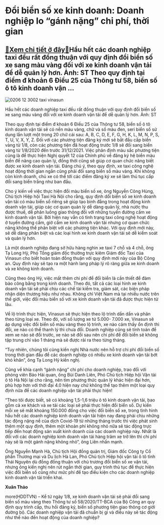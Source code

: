 Đổi biển số xe kinh doanh: Doanh nghiệp lo “gánh nặng” chi phí, thời gian
=========================================================================

[:gift:Xem chi tiết ở đây:gift:](https://hddtvn.com/doi-bien-so-xe-kinh-doanh-doanh-nghiep-lo-ganh-nang-chi-phi-thoi-gian/)Hầu hết các doanh nghiệp taxi đều rất đồng thuận với quy định đổi biển số xe sang màu vàng đối với xe kinh doanh vận tải để dễ quản lý hơn. Ảnh: ST Theo quy định tại điểm đ khoản 6 Điều 25 của Thông tư 58, biển số ô tô kinh doanh vận …
-------------------------------------------------------------------------------------------------------------------------------------------------------------------------------------------------------------------------------------------





![0206 12 3002 taxi vinasun](https://haiquanonline.com.vn/stores/news_dataimages/anhntp/072020/15/18/in_article/0206_12-_3002_taxi-vinasun.jpg?rt=20200716095802 "undefined")


Hầu hết các doanh nghiệp taxi đều rất đồng thuận với quy định đổi biển số xe sang màu vàng đối với xe kinh doanh vận tải để dễ quản lý hơn. Ảnh: ST



Theo quy định tại điểm đ khoản 6 Điều 25 của Thông tư 58, biển số ô tô kinh doanh vận tải sẽ có nền màu vàng, chữ và số màu đen, seri biển số sử dụng lần lượt một trong 20 chữ cái sau: A, B, C, D, E, F, G, H, K, L, M, N, P, S, T, U, V, X, Y, Z. Đối với các phương tiện đăng ký mới sẽ bắt đầu cấp biển vàng từ 1/8, còn các phương tiện đã hoạt động trước 1/8 sẽ đối sang biển vàng từ 1/8/2020 đến trước 31/12/2021. Việc phân định màu sắc phương tiện cũng là để thực hiện Nghị quyết 12 của Chính phủ về đăng ký hệ biển màu biển để nâng cao quản lý, đồng thời cũng sẽ giúp cơ quan chức năng biết được xe kinh doanh vận tải. Đáng chú ý, theo quy định, xe taxi công nghệ hoạt động thời gian ngắn cũng phải đổi sang biển số màu vàng. Khi không còn kinh doanh, chủ xe có thể tới các điểm đăng ký xe sẽ làm thủ tục cấp đổi sang biển trắng như ban đầu.


Cho ý kiến về việc thực hiện đổi màu biển số xe, ông Nguyễn Công Hùng, Chủ tịch Hiệp hội Taxi Hà Nội cho rằng, quy định dổi biển số xe kinh doanh vận tải có màu biển số riêng sẽ giúp tạo bình đẳng trong hoạt động kinh doanh vận tải, giúp các cơ quan quản lý dễ dàng quản lý, nhà nước thu được thuế, dễ phân luồng giao thông đối với những tuyến đường cấm xe kinh doanh vận tải. Bởi hiện nay vẫn có tình trạng taxi công nghệ hoạt động ở tuyến đường cấm, giờ cấm xe kinh doanh vận tải nhưng cơ quan chức năng không thể phân biệt với các phương tiện khác. Với quy định mới này, sẽ dễ dàng phân biệt và các loại hình xe kinh doanh vận tải sẽ dễ kiểm soát và quản lý hơn.


 Là một doanh nghiệp đang sở hữu hàng nghìn xe taxi 7 chỗ và 4 chỗ, ông Tạ Long Hỷ, Phó Tổng giám đốc thường trực kiêm Giám đốc Taxi của Vinasun cho biết hoàn toàn đồng thuận với quy định mới này của Bộ Công an. Quy định này sẽ tạo ra một hành lang pháp lý rõ ràng giữa xe kinh doanh và xe không kinh doanh.


Cũng theo ông Hỷ, việc mất thêm chi phí để đổi biển là cần thiết để đảm bảo công bằng trong kinh doanh. Theo đó, tất cả các loại hình xe kinh doanh vận tải sẽ phải chịu các chế tài kiểm tra, giám sát, các biện pháp nhận diện thương hiệu như nhau. Không chỉ Việt Nam mà tại nhiều nước trên thế giới, việc đổi màu biển số với xe kinh doanh vận tải đã được thực hiện từ lâu.


Về lộ trình thực hiện, Vinasun sẽ thực hiện theo lộ trình dần dần và phân theo từng loại xe. Theo đó, với số lượng xe từ 5.000- 7.000 xe, Vinasun sẽ áp dụng việc đổi biển số màu vàng theo lộ trình, xe nào cảm thấy ổn định thì đổi, xe nào có thể thanh lý thì chưa đổi. Doanh nghiệp cũng sẽ tính toán để xem xe nào sẽ đổi trước, xe nào sẽ đổi sau nên chi phí để đổi biển sẽ không tập trung chỉ vào 1 tháng mà sẽ được rải ra theo từng tháng.


“Tuy nhiên, chúng tôi cũng kiến nghị Nhà nước nên hỗ trợ chi phí đổi biển số trong thời gian đầu để các doanh nghiệp có nhiều xe kinh doanh vận tải bớt khó khăn”, ông Tạ Long Hỷ kiến nghị.


Cũng về khía cạnh “gánh nặng” chi phí cho doanh nghiệp, trao đổi với phóng viên Báo Hải quan, ông Bùi Danh Liên, Phó Chủ tịch Hiệp hội Vận tải ô tô Hà Nội lại cho rằng, nên tìm phương thức quản lý khác hiện đại hơn, phù hợp hơn với thời đại 4.0 hiện nay chứ không thể tạo thêm một loại quy định nữa để các doanh nghiệp vận tải phải thực hiện!


“Theo tôi được biết, sẽ có khoảng 1,5-1,6 triệu ô tô kinh doanh vận tải, bao gồm cả xe khách và xe tải các loại sẽ phải thực hiện đổi biển số. Dự kiến mỗi xe sẽ mất khoảng 150.000 đồng cho việc đổi biển số xe, trong tình hình hầu hết các doanh nghiệp kinh doanh vận tải hiện nay đang phải chịu những tác động nặng nề của dịch Covid-19 từ những tháng trước thì việc phát sinh thêm một quy định, thêm một khoản phí không nhỏ nữa sẽ tác động trực tiếp đến hoạt động sản xuất kinh doanh của các doanh nghiệp này. Nhất là đối với các doanh nghiệp kinh doanh vận tải hàng trăm xe trở lên thì chi phí này sẽ là một gánh nặng không nhỏ”, ông Liên nhấn mạnh.


Ông Nguyễn Mạnh Hà, Chủ tịch Hội đồng quản trị, Giám đốc Công ty Cổ phần Thương mại và Du lịch Hà Lan, Phó Chủ tịch Hiệp hội vận tải ô tô tỉnh Thái Nguyên dù đồng đồng thuận với chủ trương đổi biển số xe vận tải, nhưng ông kiến nghị nên rút ngắn thời gian, quy trình thủ tục để thực hiện việc đổi biển số cũng như mức phí để tạo điều kiện cho các doanh nghiệp kinh doanh vận tải triển khai.







**Xuân Thảo**



more(HDDTVN) – Kể từ ngày 1/8, xe kinh doanh vận tải sẽ phải đổi sang biển số màu vàng theo Thông tư số 58/2020/TT-BCA của Bộ Công an quy định quy trình cấp, thu hồi đăng ký, biển số phương tiện giao thông cơ giới đường bộ. Các doanh nghiệp vận tải đã chuẩn bị gì và điều này sẽ tác động như thế nào đến hoạt động của doanh nghiệp?

